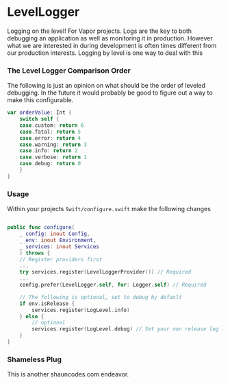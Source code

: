 # LevelLogger
Logging on the level! For Vapor projects. Logs are the key to both debugging an
application as well as monitoring it in production. However what we are
interested in during development is often times different from our production
interests. Logging by level is one way to deal with this

### The Level Logger Comparison Order
The following is just an opinion on what should be the order of leveled debugging. In the future it would probably be good to figure out a way to make this configurable.

```swift
var orderValue: Int {
    switch self {
    case.custom: return 6
    case.fatal: return 5
    case.error: return 4
    case.warning: return 3
    case.info: return 2
    case.verbose: return 1
    case.debug: return 0
    }
}
```

### Usage
Within your projects `Swift/configure.swift` make the following changes
```swift

public func configure(
    _ config: inout Config,
    _ env: inout Environment,
    _ services: inout Services
    ) throws {
    // Register providers first
    ...
    try services.register(LevelLoggerProvider()) // Required
    ...
    config.prefer(LevelLogger.self, for: Logger.self) // Required

    // The following is optional, set to debug by default
    if env.isRelease {
        services.register(LogLevel.info)
    } else {
        // optional
        services.register(LogLevel.debug) // Set your non release log level
    }
}
```

### Shameless Plug
This is another shauncodes.com endeavor.
